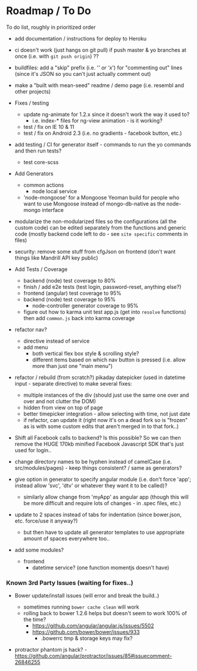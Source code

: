 # Roadmap / To Do

To do list, roughly in prioritized order

- add documentation / instructions for deploy to Heroku

- ci doesn't work (just hangs on git pull) if push master & yo branches at once (i.e. with `git push origin`) ??

- buildfiles: add a "skip" prefix (i.e. '_' or 'x_') for "commenting out" lines (since it's JSON so you can't just actually comment out)

- make a "built with mean-seed" readme / demo page (i.e. resembl and other projects)

- Fixes / testing
	- update ng-animate for 1.2.x since it doesn't work the way it used to?
		- i.e. index-* files for ng-view animation - is it working?
	- test / fix on IE 10 & 11
	- test / fix on Android 2.3 (i.e. no gradients - facebook button, etc.)

- add testing / CI for generator itself - commands to run the yo commands and then run tests?
	- test core-scss
	
- Add Generators
	- common actions
		- node local service
	- 'node-mongoose' for a Mongoose Yeoman build for people who want to use Mongoose instead of mongo-db-native as the node-mongo interface

- modularize the non-modularized files so the configurations (all the custom code) can be edited separately from the functions and generic code (mostly backend code left to do - see `site specific` comments in files)

- security: remove some stuff from cfgJson on frontend (don't want things like Mandrill API key public)

- Add Tests / Coverage
	- backend (node) test coverage to 80%
	- finish / add e2e tests (test login, password-reset, anything else?)
	- frontend (angular) test coverage to 95%
	- backend (node) test coverage to 95%
		- node-controller generator coverage to 95%
	- figure out how to karma unit test app.js (get into `resolve` functions) then add `common.js` back into karma coverage

- refactor nav?
	- directive instead of service
	- add menu
		- both vertical flex box style & scrolling style?
		- different items based on which nav button is pressed (i.e. allow more than just one "main menu")
		
- refactor / rebuild (from scratch?) pikaday datepicker (used in datetime input - separate directive) to make several fixes:
	- multiple instances of the div (should just use the same one over and over and not clutter the DOM)
	- hidden from view on top of page
	- better timepicker integration - allow selecting with time, not just date
	- if refactor, can update it (right now it's on a dead fork so is "frozen" as is with some custom edits that aren't merged in to that fork..)
	
- Shift all Facebook calls to backend? Is this possible? So we can then remove the HUGE 170kb minified Facebook Javascript SDK that's just used for login..

- change directory names to be hyphen instead of camelCase (i.e. src/modules/pages) - keep things consistent? / same as generators?
	
- give option in generator to specify angular module (i.e. don't force 'app'; instead allow 'svc', 'dtv' or whatever they want it to be called)?
	- similarly allow change from 'myApp' as angular app (though this will be more difficult and require lots of changes - in .spec files, etc.)

- update to 2 spaces instead of tabs for indentation (since bower.json, etc. force/use it anyway?)
	- but then have to update all generator templates to use appropriate amount of spaces everywhere too..

- add some modules?
	- frontend
		- datetime service? (one function momentjs doesn't have)

		
### Known 3rd Party Issues (waiting for fixes..)

- Bower update/install issues (will error and break the build..)
	- sometimes running `bower cache clean` will work
	- rolling back to bower 1.2.6 helps but doesn't seem to work 100% of the time?
		- https://github.com/angular/angular.js/issues/5502
		- https://github.com/bower/bower/issues/933
			- .bowerrc tmp & storage keys may fix?

- protractor phantom js hack? - https://github.com/angular/protractor/issues/85#issuecomment-26846255
	